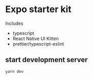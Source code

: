 # Expo starter kit

Includes

- typescript
- React Native UI Kitten
- prettier/typescript-eslint

## start development server

```shell
yarn dev
```
